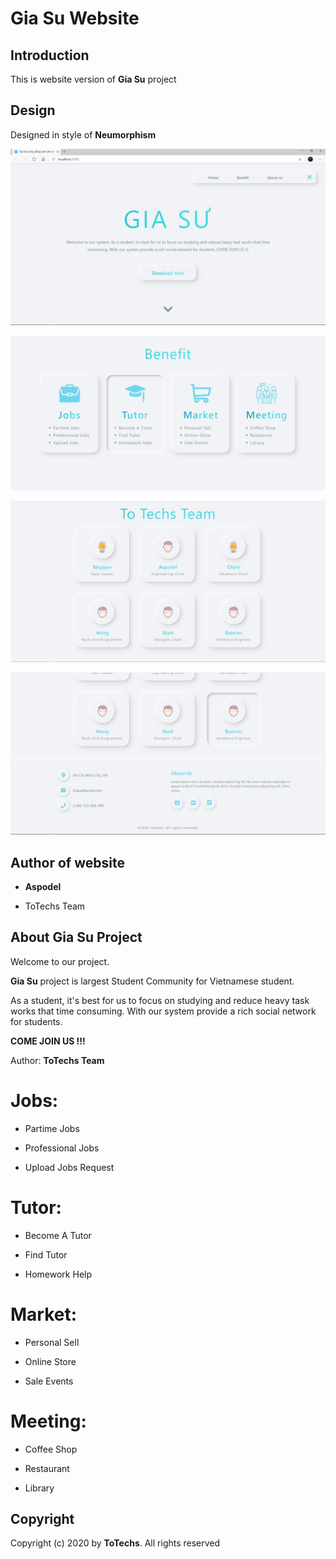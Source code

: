 # Gia Su Website

## Introduction

This is website version of **Gia Su** project

## Design

Designed in style of **Neumorphism**

![alt text](./read_me/1.png)

![alt text](./read_me/2.png)

![alt text](./read_me/3.png)

![alt text](./read_me/4.png)

## Author of website

- **Aspodel**

- ToTechs Team

## About Gia Su Project

Welcome to our project.

**Gia Su** project is largest Student Community for Vietnamese student.

As a student, it's best for us to focus on studying and reduce heavy task works that time consuming. With our system provide a rich social network for students.

**COME JOIN US !!!**

Author: **ToTechs Team**

# Jobs:

- Partime Jobs

- Professional Jobs

- Upload Jobs Request

# Tutor:

- Become A Tutor

- Find Tutor

- Homework Help

# Market:

- Personal Sell

- Online Store

- Sale Events

# Meeting:

- Coffee Shop

- Restaurant

- Library

## Copyright

Copyright (c) 2020 by **ToTechs**. All rights reserved
